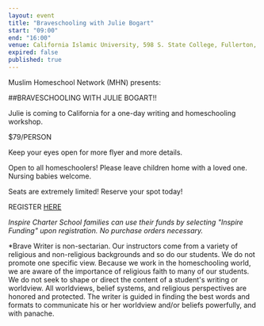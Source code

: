 ```yaml
---
layout: event
title: "Braveschooling with Julie Bogart"
start: "09:00"
end: "16:00"
venue: California Islamic University, 598 S. State College, Fullerton, California, 92831
expired: false
published: true
---
```


Muslim Homeschool Network (MHN) presents:

##BRAVESCHOOLING WITH JULIE BOGART!!

Julie is coming to California for a one-day writing and homeschooling workshop. 

$79/PERSON

Keep your eyes open for more flyer and more details.

Open to all homeschoolers! Please leave children home with a loved one. Nursing babies welcome.

Seats are extremely limited! Reserve your spot today!

REGISTER [HERE](https://form.jotform.com/63160503697154)

*Inspire Charter School families can use their funds by selecting "Inspire Funding" upon registration. No purchase orders necessary.*

*Brave Writer is non-sectarian. Our instructors come from a variety of religious and non-religious backgrounds and so do our students. We do not promote one specific view. Because we work in the homeschooling world, we are aware of the importance of religious faith to many of our students. We do not seek to shape or direct the content of a student's writing or worldview. All worldviews, belief systems, and religious perspectives are honored and protected. The writer is guided in finding the best words and formats to communicate his or her worldview and/or beliefs powerfully, and with panache.
